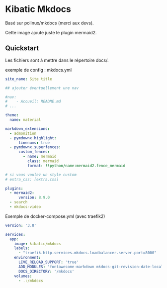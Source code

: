 Kibatic Mkdocs
==============

Basé sur polinux/mkdocs (merci aux devs).

Cette image ajoute juste le plugin mermaid2.

Quickstart
----------

Les fichiers sont à mettre dans le répertoire docs/.

exemple de config : mkdocs.yml

```yaml
site_name: Site title

## ajouter éventuellement une nav

#nav:
#    - Accueil: README.md
# ...

theme:
  name: material

markdown_extensions:
  - admonition
  - pymdownx.highlight:
      linenums: true
  - pymdownx.superfences:
      custom_fences:
        - name: mermaid
          class: mermaid
          format: !!python/name:mermaid2.fence_mermaid

# si vous voulez un style custom
# extra_css: [extra.css]

plugins:
  - mermaid2:
      version: 8.9.0
  - search
  - mkdocs-video
```

Exemple de docker-compose.yml (avec traefik2)

```yml
version: '3.8'

services:
  app:
    image: kibatic/mkdocs
    labels:
      - "traefik.http.services.mkdocs.loadbalancer.server.port=8000"
    environment:
      LIVE_RELOAD_SUPPORT: 'true'
      ADD_MODULES: 'fontawesome-markdown mkdocs-git-revision-date-localized-plugin mkdocs-material mermaid2'
      DOCS_DIRECTORY: '/mkdocs'
    volumes:
      - .:/mkdocs
```
